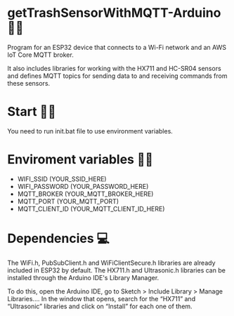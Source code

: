 # getTrashSensorWithMQTT-Arduino 🚀🔥

Program for an ESP32 device that connects to a Wi-Fi network and an AWS IoT Core MQTT broker. 

It also includes libraries for working with the HX711 and HC-SR04 sensors and defines MQTT topics for sending data to and receiving commands from these sensors.

# Start 🚀🔥

You need to run init.bat file to use environment variables.

# Enviroment variables 🚀🔥

- WIFI_SSID (YOUR_SSID_HERE)
- WIFI_PASSWORD (YOUR_PASSWORD_HERE)
- MQTT_BROKER (YOUR_MQTT_BROKER_HERE)
- MQTT_PORT (YOUR_MQTT_PORT)
- MQTT_CLIENT_ID (YOUR_MQTT_CLIENT_ID_HERE)

# Dependencies 💻

The WiFi.h, PubSubClient.h and WiFiClientSecure.h libraries are already included in ESP32 by default. The HX711.h and Ultrasonic.h libraries can be installed through the Arduino IDE's Library Manager. 

To do this, open the Arduino IDE, go to Sketch > Include Library > Manage Libraries.... In the window that opens, search for the “HX711” and “Ultrasonic” libraries and click on “Install” for each one of them.